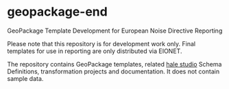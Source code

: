 # geopackage-end

GeoPackage Template Development for European Noise Directive Reporting

Please note that this repository is for development work only. Final templates for use in reporting are only distributed via EIONET.

The repository contains GeoPackage templates, related [hale studio](/halestudio/hale/) Schema Definitions, transformation projects and documentation. It does not contain sample data.